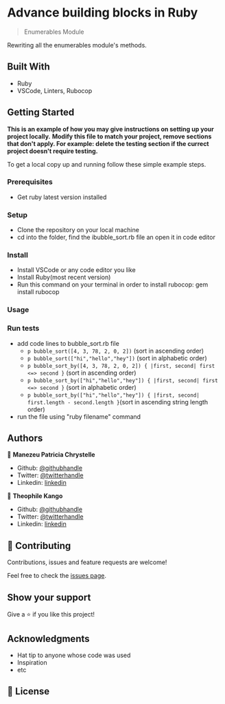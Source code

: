 # Advance building blocks in Ruby

> Enumerables Module

Rewriting all the enumerables module's methods.

## Built With

- Ruby
- VSCode, Linters, Rubocop


## Getting Started

**This is an example of how you may give instructions on setting up your project locally.**
**Modify this file to match your project, remove sections that don't apply. For example: delete the testing section if the currect project doesn't require testing.**


To get a local copy up and running follow these simple example steps.

### Prerequisites

- Get ruby latest version installed

### Setup

- Clone the repository on your local machine
- cd into the folder, find the ibubble_sort.rb file an open it in code editor

### Install

- Install VSCode or any code editor you like
- Install Ruby(most recent version)
- Run this command on your terminal in order to install rubocop: gem install rubocop 

### Usage

### Run tests

- add code lines to bubble_sort.rb file
   * `p bubble_sort([4, 3, 78, 2, 0, 2])` (sort in ascending order)
   * `p bubble_sort(["hi","hello","hey"])` (sort in alphabetic order)
   * `p bubble_sort_by([4, 3, 78, 2, 0, 2]) { |first, second| first <=> second }` (sort in ascending order)
   * `p bubble_sort_by(["hi","hello","hey"]) { |first, second| first <=> second }` (sort in alphabetic order)
   * `p bubble_sort_by(["hi","hello","hey"]) { |first, second| first.length - second.length }`(sort in ascending string length order)
- run the file using "ruby filename" command


## Authors

👤 **Manezeu Patricia Chrystelle**

- Github: [@githubhandle](https://github.com/patriciachrysy)
- Twitter: [@twitterhandle](https://twitter.com/ManezeuP)
- Linkedin: [linkedin](https://www.linkedin.com/in/manezeu-patricia-chrystelle-095072118/)

👤 **Theophile Kango**

- Github: [@githubhandle](https://github.com/Theophile-Kango)
- Twitter: [@twitterhandle](https://twitter.com/Theophadh)
- Linkedin: [linkedin](https://www.linkedin.com/in/theophile-kango-b6b580194/)

## 🤝 Contributing

Contributions, issues and feature requests are welcome!

Feel free to check the [issues page]().

## Show your support

Give a ⭐️ if you like this project!

## Acknowledgments

- Hat tip to anyone whose code was used
- Inspiration
- etc

## 📝 License

